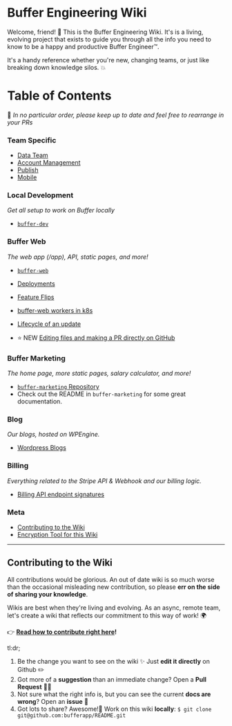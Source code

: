 # Buffer Engineering Wiki

Welcome, friend! 👋 This is the Buffer Engineering Wiki. It's is a living, evolving project that exists to guide you through all the info you need to know to be a happy and productive Buffer Engineer™.

It's a handy reference whether you're new, changing teams, or just like breaking down knowledge silos. 💥

# Table of Contents

💁 _In no particular order, please keep up to date and feel free to rearrange in your PRs_

### Team Specific
* [Data Team](/teams/data/README.md)
* [Account Management](/teams/account-management/README.md)
* [Publish](/teams/publish)
* [Mobile](/teams/mobile/README.md)

### Local Development
_Get all setup to work on Buffer locally_ 

* [`buffer-dev`](https://github.com/bufferapp/buffer-dev)
    
### Buffer Web
_The web app (/app), API, static pages, and more!_

* [`buffer-web`](https://github.com/bufferapp/buffer-web)
* [Deployments](/deployments.md)
* [Feature Flips](https://github.com/bufferapp/buffer-web/blob/master/docs/release-feature.md)
* ️[buffer-web workers in k8s](/buffer-web-workers-kubernetes.md)
* ️[Lifecycle of an update](https://paper.dropbox.com/doc/Lifecycle-of-an-update-4rUM5QNLWO4MpNimFpUPy)

* ⭐ NEW [Editing files and making a PR directly on GitHub](/editing-on-github.md)

### Buffer Marketing
_The home page, more static pages, salary calculator, and more!_

* [`buffer-marketing` Repository](https://github.com/bufferapp/buffer-marketing)
* Check out the README in `buffer-marketing` for some great documentation.

### Blog
_Our blogs, hosted on WPEngine._

* [Wordpress Blogs](/wordpress-blogs.md)

### Billing
_Everything related to the Stripe API & Webhook and our billing logic._

* [Billing API endpoint signatures](/billing/api-endpoints.md)

### Meta
* [Contributing to the Wiki](/CONTRIBUTING.md)
* [Encryption Tool for this Wiki](/encryption-tool.md)

---

## Contributing to the Wiki

All contributions would be glorious. An out of date wiki is so much worse than the occasional misleading new contribution, so please **err on the side of sharing your knowledge**.

Wikis are best when they're living and evolving. As an async, remote team, let's create a wiki that reflects our commitment to this way of work! 🌍

👉 **[Read how to contribute right here](CONTRIBUTING.md)!**

tl:dr;

1. Be the change you want to see on the wiki ✨ Just **edit it directly** on Github ✏️
1. Got more of a **suggestion** than an immediate change? Open a **Pull Request** 🙋🏽‍
1. Not sure what the right info is, but you can see the current **docs are wrong**? Open an **issue** 🤔
1. Got lots to share? Awesome!🦄 Work on this wiki **locally**: `$ git clone git@github.com:bufferapp/README.git`
